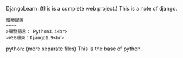 DjangoLearn:
    (this is a complete web project.)
    This is a note of django.

    環境配置
    ====
    >開發語言： Python3.4<br>
    >WEB框架：Django1.9<br>

python:
    (more separate files)
    This is the base of python.
